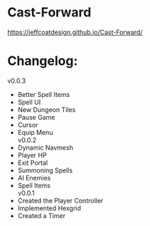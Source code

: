 # Cast-Forward
https://jeffcoatdesign.github.io/Cast-Forward/
# Changelog:
v0.0.3  
+ Better Spell Items
+ Spell UI
+ New Dungeon Tiles
+ Pause Game
+ Cursor
+ Equip Menu  
v0.0.2  
+ Dynamic Navmesh
+ Player HP
+ Exit Portal
+ Summoning Spells
+ AI Enemies
+ Spell Items  
v0.0.1  
+ Created the Player Controller
+ Implemented Hexgrid
+ Created a Timer
